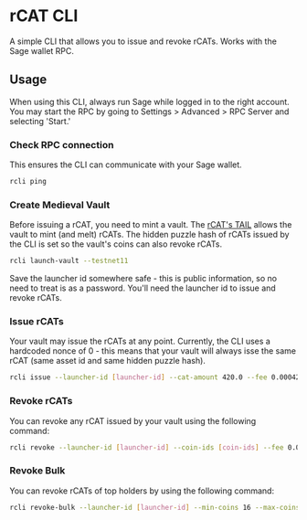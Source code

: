 # rCAT CLI

A simple CLI that allows you to issue and revoke rCATs. Works with the Sage wallet RPC.

## Usage

When using this CLI, always run Sage while logged in to the right account. You may start the RPC by going to Settings > Advanced > RPC Server and selecting 'Start.'

### Check RPC connection

This ensures the CLI can communicate with your Sage wallet.

```bash
rcli ping
```

### Create Medieval Vault

Before issuing a rCAT, you need to mint a vault. The [rCAT's TAIL](https://github.com/greimela/chia-blockchain/blob/b29d87fcbecf817bb0eda9c4bd8e823facf5a359/chia/wallet/revocable_cats/everything_with_singleton.clsp) allows the vault to mint (and melt) rCATs. The hidden puzzle hash of rCATs issued by the CLI is set so the vault's coins can also revoke rCATs.

```bash
rcli launch-vault --testnet11
```

Save the launcher id somewhere safe - this is public information, so no need to treat is as a password. You'll need the launcher id to issue and revoke rCATs.

### Issue rCATs

Your vault may issue the rCATs at any point. Currently, the CLI uses a hardcoded nonce of 0 - this means that your vault will always isse the same rCAT (same asset id and same hidden puzzle hash).

```bash
rcli issue --launcher-id [launcher-id] --cat-amount 420.0 --fee 0.00042 --testnet11
```

### Revoke rCATs

You can revoke any rCAT issued by your vault using the following command:

```bash
rcli revoke --launcher-id [launcher-id] --coin-ids [coin-ids] --fee 0.00042 --testnet11
```

### Revoke Bulk

You can revoke rCATs of top holders by using the following command:

```bash
rcli revoke-bulk --launcher-id [launcher-id] --min-coins 16 --max-coins 128 --min-coin-amount 1.00 --fee 0.0042 --testnet11
```